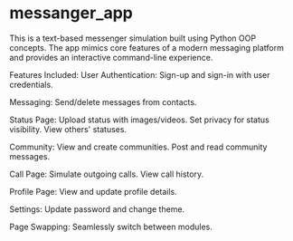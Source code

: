# messanger_app
This is a text-based messenger simulation built using Python OOP concepts. The app mimics core features of a modern messaging platform and provides an interactive command-line experience.

Features Included:
User Authentication:
  Sign-up and sign-in with user credentials.

Messaging:
  Send/delete messages from contacts.

Status Page:
  Upload status with images/videos.
  Set privacy for status visibility.
  View others' statuses.

Community:
  View and create communities.
  Post and read community messages.

Call Page:
  Simulate outgoing calls.
  View call history.

Profile Page:
  View and update profile details.

Settings:
  Update password and change theme.

Page Swapping:
  Seamlessly switch between modules.
